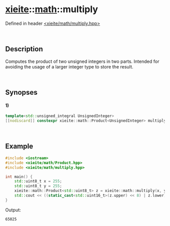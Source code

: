 # [xieite](../xieite.md)\:\:[math](../math.md)\:\:multiply
Defined in header [<xieite/math/multiply.hpp>](../../include/xieite/math/multiply.hpp)

&nbsp;

## Description
Computes the product of two unsigned integers in two parts. Intended for avoiding the usage of a larger integer type to store the result.

&nbsp;

## Synopses
#### 1)
```cpp
template<std::unsigned_integral UnsignedInteger>
[[nodiscard]] constexpr xieite::math::Product<UnsignedInteger> multiply(const UnsignedInteger multiplier, const UnsignedInteger multiplicand) noexcept;
```

&nbsp;

## Example
```cpp
#include <iostream>
#include <xieite/math/Product.hpp>
#include <xieite/math/multiply.hpp>

int main() {
    std::uint8_t x = 255;
    std::uint8_t y = 255;
    xieite::math::Product<std::uint8_t> z = xieite::math::multiply(x, y);
    std::cout << ((static_cast<std::uint16_t>(z.upper) << 8) | z.lower) << '\n';
}
```
Output:
```
65025
```
